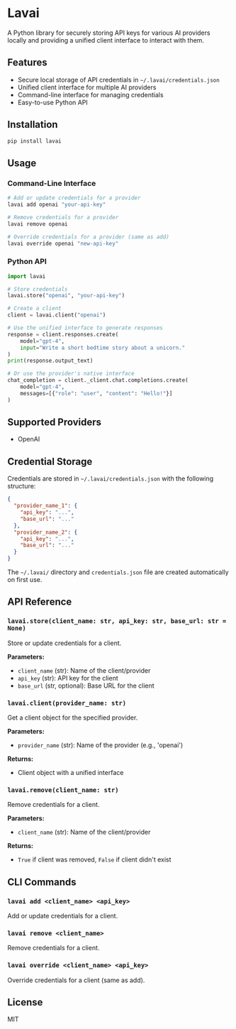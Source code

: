 # Lavai

A Python library for securely storing API keys for various AI providers locally and providing a unified client interface to interact with them.

## Features

- Secure local storage of API credentials in `~/.lavai/credentials.json`
- Unified client interface for multiple AI providers
- Command-line interface for managing credentials
- Easy-to-use Python API

## Installation

```bash
pip install lavai
```

## Usage

### Command-Line Interface

```bash
# Add or update credentials for a provider
lavai add openai "your-api-key"

# Remove credentials for a provider
lavai remove openai

# Override credentials for a provider (same as add)
lavai override openai "new-api-key"
```

### Python API

```python
import lavai

# Store credentials
lavai.store("openai", "your-api-key")

# Create a client
client = lavai.client("openai")

# Use the unified interface to generate responses
response = client.responses.create(
    model="gpt-4",
    input="Write a short bedtime story about a unicorn."
)
print(response.output_text)

# Or use the provider's native interface
chat_completion = client._client.chat.completions.create(
    model="gpt-4",
    messages=[{"role": "user", "content": "Hello!"}]
)
```

## Supported Providers

- OpenAI

## Credential Storage

Credentials are stored in `~/.lavai/credentials.json` with the following structure:

```json
{
  "provider_name_1": {
    "api_key": "...",
    "base_url": "..."
  },
  "provider_name_2": {
    "api_key": "...",
    "base_url": "..."
  }
}
```

The `~/.lavai/` directory and `credentials.json` file are created automatically on first use.

## API Reference

### `lavai.store(client_name: str, api_key: str, base_url: str = None)`

Store or update credentials for a client.

**Parameters:**
- `client_name` (str): Name of the client/provider
- `api_key` (str): API key for the client
- `base_url` (str, optional): Base URL for the client

### `lavai.client(provider_name: str)`

Get a client object for the specified provider.

**Parameters:**
- `provider_name` (str): Name of the provider (e.g., 'openai')

**Returns:**
- Client object with a unified interface

### `lavai.remove(client_name: str)`

Remove credentials for a client.

**Parameters:**
- `client_name` (str): Name of the client/provider

**Returns:**
- `True` if client was removed, `False` if client didn't exist

## CLI Commands

### `lavai add <client_name> <api_key>`

Add or update credentials for a client.

### `lavai remove <client_name>`

Remove credentials for a client.

### `lavai override <client_name> <api_key>`

Override credentials for a client (same as add).

## License

MIT
